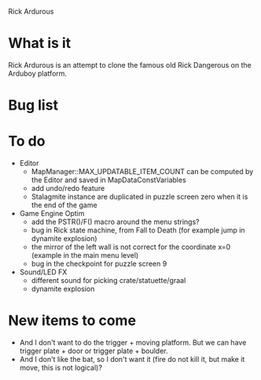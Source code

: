Rick Ardurous

# What is it

Rick Ardurous is an attempt to clone the famous old Rick Dangerous on the Arduboy platform.

# Bug list

# To do
- Editor
	- MapManager::MAX_UPDATABLE_ITEM_COUNT can be computed by the Editor and saved in MapDataConstVariables
	- add undo/redo feature
	- Stalagmite instance are duplicated in puzzle screen zero when it is the end of the game
- Game Engine Optim
	- add the PSTR()/F() macro around the menu strings?
	- bug in Rick state machine, from Fall to Death (for example jump in dynamite explosion)
	- the mirror of the left wall is not correct for the coordinate x=0 (example in the main menu level)
	- bug in the checkpoint for puzzle screen 9
- Sound/LED FX
	- different sound for picking crate/statuette/graal
	- dynamite explosion

# New items to come
- And I don't want to do the trigger + moving platform. But we can have trigger plate + door or trigger plate + boulder.
- And I don't like the bat, so I don't want it (fire do not kill it, but make it move, this is not logical)?

